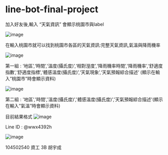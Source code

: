 # line-bot-final-project


加入好友後,輸入 “天氣資訊” 會顯示桃園市與label

![image](https://github.com/victor5566/line-bot-final-project/blob/master/Screenshot_20180601-133615_LINE.jpg)

在輸入桃園市就可以找到桃園市各區的天氣資訊:完整天氣資訊,氣溫與降雨機率

![image](https://github.com/victor5566/line-bot-final-project/blob/master/Screenshot_20180601-133615_LINE.jpg)

第一組 : ‘地區’,‘時間’,‘溫度(攝氏度)’,‘相對溼度’,‘降雨機率時間’,‘降雨機率’,‘舒適度指數’,‘舒適度指標’,‘體感溫度(攝氏度)’,‘天氣現象’,‘天氣預報綜合描述‘ (顯示在輸入”桃園市”時會顯示資料)

![image](https://github.com/victor5566/line-bot-final-project/blob/master/Screenshot_20180601-133641_LINE.jpg)

第二組 : '地區','時間','溫度(攝氏度)','體感溫度(攝氏度)','天氣預報綜合描述'(顯示在輸入”氣溫”時會顯示資料)

目前結果格式
![image](https://github.com/victor5566/line-bot-final-project/blob/master/Screenshot_20180530-225256_Sheets.jpg)


Line ID : @wwx4392h

![image](https://github.com/victor5566/line-bot-final-project/blob/master/%E5%9C%96%E7%89%871.png)

104502540 資工 3B 胡宇成
